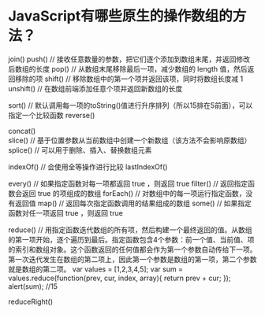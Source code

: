 # JavaScript有哪些原生的操作数组的方法？

join()
push()      // 接收任意数量的参数，把它们逐个添加到数组末尾，并返回修改后数组的长度
pop()       // 从数组末尾移除最后一项，减少数组的 length 值，然后返回移除的项
shift()     // 移除数组中的第一个项并返回该项，同时将数组长度减 1
unshift()   // 在数组前端添加任意个项并返回新数组的长度

sort()      // 默认调用每一项的toString()值进行升序排列（所以15排在5前面），可以指定一个比较函数
reverse()

concat()	
slice()     // 基于位置参数从当前数组中创建一个新数组（该方法不会影响原数组）
splice()    // 可以用于删除、插入、替换数组元素

indexOf()   // 会使用全等操作进行比较
lastIndexOf()

every()     // 如果指定函数对每一项都返回 true ，则返回 true
filter()    // 返回指定函数会返回 true 的项组成的数组
forEach()   // 对数组中的每一项运行指定函数，没有返回值
map()       // 返回每次指定函数调用的结果组成的数组
some()      // 如果指定函数对任一项返回 true ，则返回 true

reduce()    // 用指定函数迭代数组的所有项，然后构建一个最终返回的值。从数组的第一项开始，逐个遍历到最后。指定函数包含4个参数：前一个值、当前值、项的索引和数组对象。这个函数返回的任何值都会作为第一个参数自动传给下一项。第一次迭代发生在数组的第二项上，因此第一个参数是数组的第一项，第二个参数就是数组的第二项。
var values = [1,2,3,4,5];
var sum = values.reduce(function(prev, cur, index, array){
return prev + cur;
});
alert(sum); //15

reduceRight()